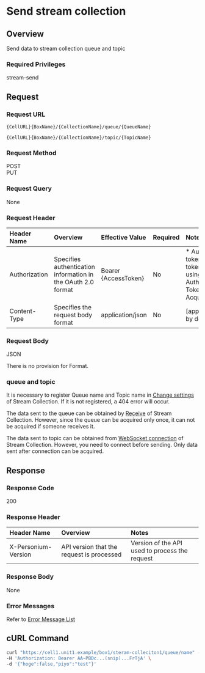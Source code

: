 # Send stream collection

## Overview
Send data to stream collection queue and topic

### Required Privileges
stream-send

## Request
### Request URL
```
{CellURL}{BoxName}/{CollectionName}/queue/{QueueName}
```
```
{CellURL}{BoxName}/{CollectionName}/topic/{TopicName}
```

### Request Method
POST<br>
PUT

### Request Query
None

### Request Header
|Header Name|Overview|Effective Value|Required|Notes|
|:--|:--|:--|:--|:--|
|Authorization|Specifies authentication information in the OAuth 2.0 format|Bearer {AccessToken}|No|* Authentication tokens are the tokens acquired using the Authentication Token Acquisition API|
|Content-Type|Specifies the request body format|application/json|No|[application/json] by default|

### Request Body
JSON

There is no provision for Format.

### queue and topic
It is necessary to register Queue name and Topic name in [Change settings](386_Configure_Stream_Collection.md) of Stream Collection.
If it is not registered, a 404 error will occur.

The data sent to the queue can be obtained by [Receive](388_Stream_Collection_Receive.md) of Stream Collection.
However, since the queue can be acquired only once, it can not be acquired if someone receives it.

The data sent to topic can be obtained from [WebSocket connection](389_Stream_Collection_WebSocket.md) of Stream Collection.
However, you need to connect before sending. Only data sent after connection can be acquired.

## Response
### Response Code
200

### Response Header
|Header Name|Overview|Notes|
|:--|:--|:--|
|X-Personium-Version|API version that the request is processed|Version of the API used to process the request|

### Response Body
None

### Error Messages
Refer to [Error Message List](004_Error_Messages.md)

## cURL Command
```sh
curl "https://cell1.unit1.example/box1/steram-colleciton1/queue/name" -X POST -i \
-H 'Authorization: Bearer AA~PBDc...(snip)...FrTjA' \
-d '{"hoge":false,"piyo":"test"}'
```
